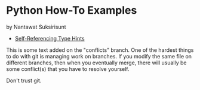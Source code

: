 # Python How-To Examples

by Nantawat Suksirisunt

* [Self-Referencing Type Hints](self-referencing-hints.md)

This is some text added on the "conflicts" branch.
One of the hardest things to do with git is managing work on branches.
If you modify the same file on different branches, then when you
eventually merge, there will usually be some conflict(s) that you
have to resolve yourself.

Don't trust git.
